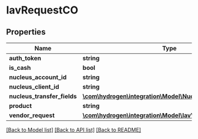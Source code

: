# IavRequestCO

## Properties
Name | Type | Description | Notes
------------ | ------------- | ------------- | -------------
**auth_token** | **string** |  | [optional] 
**is_cash** | **bool** |  | [optional] 
**nucleus_account_id** | **string** |  | [optional] 
**nucleus_client_id** | **string** |  | [optional] 
**nucleus_transfer_fields** | [**\com\hydrogen\integration\Model\NucleusTransferFieldsCO**](NucleusTransferFieldsCO.md) |  | [optional] 
**product** | **string** |  | [optional] 
**vendor_request** | [**\com\hydrogen\integration\Model\IavVendorRequestCO**](IavVendorRequestCO.md) |  | [optional] 

[[Back to Model list]](../README.md#documentation-for-models) [[Back to API list]](../README.md#documentation-for-api-endpoints) [[Back to README]](../README.md)


